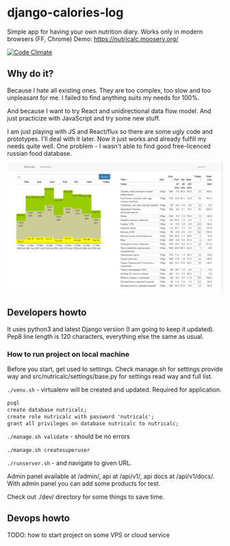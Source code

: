 # django-calories-log
Simple app for having your own nutrition diary. Works only in modern browsers (FF, Chrome)
Demo: https://nutricalc.mooserv.org/

[![Code Climate](https://codeclimate.com/github/koriaf/django-calories-log/badges/gpa.svg)](https://codeclimate.com/github/koriaf/django-calories-log)

## Why do it?

Because I hate all existing ones. They are too complex, too slow and too unpleasant for me. I failed to find anything suits my needs for 100%.

And because I want to try React and unidirectional data flow model. And just practicize with JavaScript and try some new stuff.

I am just playing with JS and React/flux so there are some ugly code and prototypes. I'll deal with it later. Now it just works and already fulfill my needs quite well. One problem - I wasn't able to find good free-licenced russian food database.

![Screenshot](docs/backlog.screenshot.png)

## Developers howto

It uses python3 and latest Django version (I am going to keep it updated). Pep8 line length is 120 characters, everything else the same as usual.

### How to run project on local machine

Before you start, get used to settings. Check manage.sh for settings provide way and src/nutricalc/settings/base.py for settings read way and full list.

`./venv.sh` - virtualenv will be created and updated. Required for application.
```
psql
create database nutricalc;
create role nutricalc with password 'nutricalc';
grant all privileges on database nutricalc to nutricalc;
```

`./manage.sh validate` - should be no errors

`./manage.sh createsuperuser`

`./runserver.sh` - and navigate to given URL.

Admin panel available at /admin/, api at /api/v1/, api docs at /api/v1/docs/. With admin panel you can add some products for test. 

Check out ./dev/ directory for some things to save time.


## Devops howto

TODO: how to start project on some VPS or cloud service
